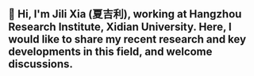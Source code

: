 ## 👋 Hi, I'm Jili Xia (夏吉利), working at Hangzhou Research Institute, Xidian University. Here, I would like to share my recent research and key developments in this field, and welcome discussions.

<!--
**Shavanti/Shavanti** is a ✨ _special_ ✨ repository because its `README.md` (this file) appears on your GitHub profile.
- 

